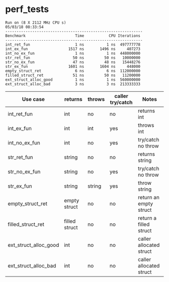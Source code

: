 # perf_tests

```
Run on (8 X 2112 MHz CPU s)
05/03/18 08:33:54
-------------------------------------------------------------
Benchmark                      Time           CPU Iterations
-------------------------------------------------------------
int_ret_fun                    1 ns          1 ns  497777778
int_ex_fun                  1517 ns       1496 ns     407273
int_no_ex_fun                  1 ns          1 ns  448000000
str_ret_fun                   50 ns         50 ns   10000000
str_no_ex_fun                 47 ns         48 ns   15448276
str_ex_fun                  1601 ns       1604 ns     448000
empty_struct_ret               6 ns          6 ns  112000000
filled_struct_ret             51 ns         50 ns   11200000
ext_struct_alloc_good          1 ns          1 ns  560000000
ext_struct_alloc_bad           3 ns          3 ns  213333333
```
| Use case              | returns       | throws | caller try/catch | Notes                   |
|-----------------------|---------------|--------|------------------|-------------------------|
| int_ret_fun           | int           | no     | no               | returns int             |
| int_ex_fun            | int           | int    | yes              | throws int              |
| int_no_ex_fun         | int           | no     | yes              | try/catch no throw      |
| str_ret_fun           | string        | no     | no               | returns string          |
| str_no_ex_fun         | string        | no     | yes              | try/catch no throw      |
| str_ex_fun            | string        | string | yes              | throw string            |
| empty_struct_ret      | empty struct  | no     | no               | return an empty struct  |
| filled_struct_ret     | filled struct | no     | no               | return a filled struct  |
| ext_struct_alloc_good | int           | no     | no               | caller allocated struct |
| ext_struct_alloc_bad  | int           | no     | no               | caller allocated struct |